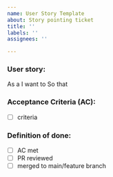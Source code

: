 ```yaml
---
name: User Story Template
about: Story pointing ticket
title: ''
labels: ''
assignees: ''

---
```


### User story: 
As a
I want to
So that

### Acceptance Criteria (AC):
- [ ] criteria
### Definition of done:
- [ ] AC met
- [ ] PR reviewed
- [ ] merged to main/feature branch